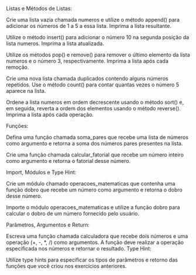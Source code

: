 Listas e Métodos de Listas:

Crie uma lista vazia chamada numeros e utilize o método append() para adicionar os números de 1 a 5 a essa lista. Imprima a lista resultante.

Utilize o método insert() para adicionar o número 10 na segunda posição da lista numeros. Imprima a lista atualizada.

Utilize os métodos pop() e remove() para remover o último elemento da lista numeros e o número 3, respectivamente. Imprima a lista após cada remoção.

Crie uma nova lista chamada duplicados contendo alguns números repetidos. Use o método count() para contar quantas vezes o número 5 aparece na lista.

Ordene a lista numeros em ordem decrescente usando o método sort() e, em seguida, reverta a ordem dos elementos usando o método reverse(). Imprima a lista após cada operação.

Funções:

Defina uma função chamada soma_pares que recebe uma lista de números como argumento e retorna a soma dos números pares presentes na lista.

Crie uma função chamada calcular_fatorial que recebe um número inteiro como argumento e retorna o fatorial desse número.

Import, Módulos e Type Hint:

Crie um módulo chamado operacoes_matematicas que contenha uma função dobro que recebe um número como argumento e retorna o dobro desse número.

Importe o módulo operacoes_matematicas e utilize a função dobro para calcular o dobro de um número fornecido pelo usuário.

Parâmetros, Argumentos e Return:

Escreva uma função chamada calculadora que recebe dois números e uma operação (+, -, *, /) como argumentos. A função deve realizar a operação especificada nos números e retornar o resultado.
Type Hint:

Utilize type hints para especificar os tipos de parâmetros e retorno das funções que você criou nos exercícios anteriores.